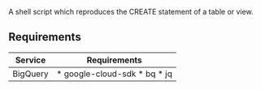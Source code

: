 A shell script which reproduces the CREATE statement of a table or view.

## Requirements
|Service|Requirements|
|---|---|
|BigQuery|* google-cloud-sdk * bq * jq
